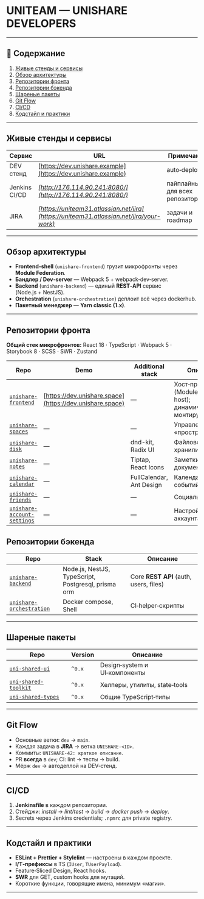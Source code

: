 # UNITEAM — UNISHARE DEVELOPERS

---

## 📜 Содержание

1. [Живые стенды и сервисы](#живые-стенды-и-сервисы)
2. [Обзор архитектуры](#обзор-архитектуры)
3. [Репозитории фронта](#репозитории-фронта)
4. [Репозитории бэкенда](#репозитории-бэкенда)
5. [Шареные пакеты](#шареные-пакеты)
6. [Git Flow](#git-flow)
7. [CI/CD](#cicd)
8. [Кодстайл и практики](#кодстайл-и-практики)

---

## Живые стенды и сервисы

| Сервис        | URL                                                                                      | Примечание                      |
| ------------- | ---------------------------------------------------------------------------------------- | ------------------------------- |
| DEV стенд     | [https://dev.unishare.example](https://dev.unishare.example)                             | auto‑deploy                     |
| Jenkins CI/CD | *[http://176.114.90.241:8080/](http://176.114.90.241:8080/)*                             | пайплайны для всех репозиториев |
| JIRA          | *[https://uniteam31.atlassian.net/jira](https://uniteam31.atlassian.net/jira/your-work)* | задачи и roadmap                |

---

## Обзор архитектуры

- **Frontend‑shell** (`unishare-frontend`) грузит микрофронты через **Module Federation**.
- **Бандлер / Dev‑server** — Webpack 5 + webpack‑dev‑server.
- **Backend** (`unishare-backend`) — единый **REST‑API** сервис (Node.js + NestJS).
- **Orchestration** (`unishare-orchestration`) деплоит всё через dockerhub.
- **Пакетный менеджер** — **Yarn classic (1.x)**.

---

## Репозитории фронта

**Общий стек микрофронтов:** React 18 · TypeScript · Webpack 5 · Storybook 8 · SCSS · SWR · Zustand

| Repo                                                                                  | Demo                                                     | Additional stack         | Описание                                                             |
| ------------------------------------------------------------------------------------- | -------------------------------------------------------- | ------------------------ | -------------------------------------------------------------------- |
| [`unishare-frontend`](https://github.com/uniteam31/unishare-frontend)                 | [https://dev.unishare.space](https://dev.unishare.space) | —                        | Хост‑приложение (Module Federation host); динамически монтирует MFEs |
| [`unishare-spaces`](https://github.com/uniteam31/unishare-spaces)                     | —                                                        | —                        | Управление «пространствами»                                          |
| [`unishare-disk`](https://github.com/uniteam31/unishare-disk)                         | —                                                        | dnd-kit, Radix UI        | Файловое хранилище                                                   |
| [`unishare-notes`](https://github.com/uniteam31/unishare-notes)                       | —                                                        | Tiptap, React Icons      | Заметки и документы                                                  |
| [`unishare-calendar`](https://github.com/uniteam31/unishare-calendar)                 | —                                                        | FullCalendar, Ant Design | Календарь событий                                                    |
| [`unishare-friends`](https://github.com/uniteam31/unishare-friends)                   | —                                                        | —                        | Социальный граф                                                      |
| [`unishare-account-settings`](https://github.com/uniteam31/unishare-account-settings) | —                                                        | —                        | Настройки аккаунта                                                   |

## Репозитории бэкенда

| Repo                                                                            | Stack                                               | Описание                               |
| ------------------------------------------------------------------------------- | --------------------------------------------------- | -------------------------------------- |
| [`unishare-backend`](https://github.com/uniteam31/unishare-backend)             | Node.js, NestJS, TypeScript, Postgresql, prisma orm | Core **REST API** (auth, users, files) |
| [`unishare-orchestration`](https://github.com/uniteam31/unishare-orchestration) | Docker compose, Shell                               | CI‑helper‑скрипты                      |

---

## Шареные пакеты

| Repo                                                                    | Version | Описание                      |
| ----------------------------------------------------------------------- | ------- | ----------------------------- |
| [`uni-shared-ui`](https://github.com/uniteam31/uni-shared-ui)           | `^0.x`  | Design‑system и UI‑компоненты |
| [`uni-shared-toolkit`](https://github.com/uniteam31/uni-shared-toolkit) | `^0.x`  | Хелперы, утилиты, state‑tools |
| [`uni-shared-types`](https://github.com/uniteam31/uni-shared-types)     | `^0.x`  | Общие TypeScript‑типы         |

---

## Git Flow

- Основные ветки: `dev` → `main`.
- Каждая задача в **JIRA** → ветка `UNISHARE-<ID>`.
- Коммиты: `UNISHARE-42: краткое описание`.
- PR **всегда** в `dev`; CI: lint → тесты → build.
- Мёрж `dev` → автодеплой на DEV‑стенд.

---

## CI/CD

1. **Jenkinsfile** в каждом репозитории.
2. Стейджи: *install* → *lint/test* → *build* → *docker push* → *deploy*.
3. Secrets через Jenkins credentials; `.npmrc` для private registry.

---

## Кодстайл и практики

- **ESLint + Prettier + Stylelint** — настроены в каждом проекте.
- **I/T‑префиксы** в TS (`IUser`, `TUserPayload`).
- Feature‑Sliced Design, React hooks.
- **SWR** для GET, custom hooks для мутаций.
- Короткие функции, говорящие имена, минимум «магии».

---

